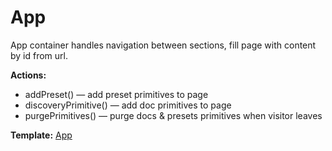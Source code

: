 # App

App container handles navigation between sections, fill page with content by id from url.

__Actions:__

* addPreset() — add preset primitives to page
* discoveryPrimitive() — add doc primitives to page
* purgePrimitives() — purge docs & presets primitives when visitor leaves

__Template:__ [App](#app)
